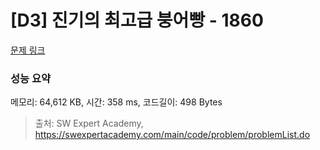# [D3] 진기의 최고급 붕어빵 - 1860 

[문제 링크](https://swexpertacademy.com/main/code/problem/problemDetail.do?contestProbId=AV5LsaaqDzYDFAXc) 

### 성능 요약

메모리: 64,612 KB, 시간: 358 ms, 코드길이: 498 Bytes



> 출처: SW Expert Academy, https://swexpertacademy.com/main/code/problem/problemList.do
